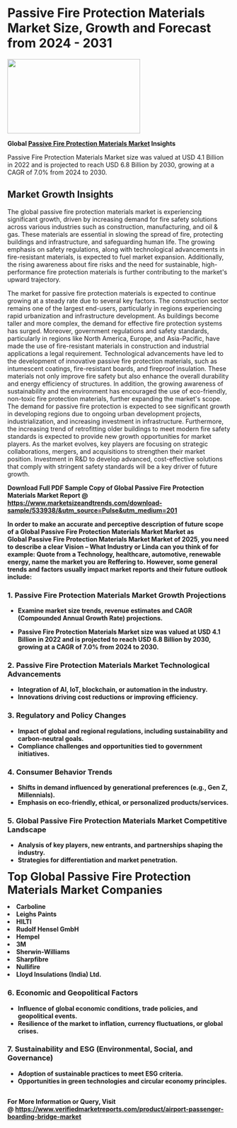 <H1>Passive Fire Protection Materials Market Size, Growth and Forecast from 2024 - 2031</H1><img class="aligncenter size-medium wp-image-584254" src="https://thirdeyenews.in/wp-content/uploads/2024/09/Global-Market-Research-300x168.jpeg" alt="" width="300" height="168" /><p><strong>Global&nbsp;<a href="https://www.marketsizeandtrends.com/download-sample/533938/&amp;utm_source=Pulse&amp;utm_medium=201">Passive Fire Protection Materials Market</a> Insights</strong></p><p>Passive Fire Protection Materials Market size was valued at USD 4.1 Billion in 2022 and is projected to reach USD 6.8 Billion by 2030, growing at a CAGR of 7.0% from 2024 to 2030.</p><p><h2>Market Growth Insights</h2> <p>The global passive fire protection materials market is experiencing significant growth, driven by increasing demand for fire safety solutions across various industries such as construction, manufacturing, and oil & gas. These materials are essential in slowing the spread of fire, protecting buildings and infrastructure, and safeguarding human life. The growing emphasis on safety regulations, along with technological advancements in fire-resistant materials, is expected to fuel market expansion. Additionally, the rising awareness about fire risks and the need for sustainable, high-performance fire protection materials is further contributing to the market's upward trajectory.</p> <p><strong></strong></p> <p>The market for passive fire protection materials is expected to continue growing at a steady rate due to several key factors. The construction sector remains one of the largest end-users, particularly in regions experiencing rapid urbanization and infrastructure development. As buildings become taller and more complex, the demand for effective fire protection systems has surged. Moreover, government regulations and safety standards, particularly in regions like North America, Europe, and Asia-Pacific, have made the use of fire-resistant materials in construction and industrial applications a legal requirement. Technological advancements have led to the development of innovative passive fire protection materials, such as intumescent coatings, fire-resistant boards, and fireproof insulation. These materials not only improve fire safety but also enhance the overall durability and energy efficiency of structures. In addition, the growing awareness of sustainability and the environment has encouraged the use of eco-friendly, non-toxic fire protection materials, further expanding the market's scope. The demand for passive fire protection is expected to see significant growth in developing regions due to ongoing urban development projects, industrialization, and increasing investment in infrastructure. Furthermore, the increasing trend of retrofitting older buildings to meet modern fire safety standards is expected to provide new growth opportunities for market players. As the market evolves, key players are focusing on strategic collaborations, mergers, and acquisitions to strengthen their market position. Investment in R&D to develop advanced, cost-effective solutions that comply with stringent safety standards will be a key driver of future growth.</p> <p><strong></p><p><span class=""><strong>Download Full PDF Sample Copy of Global Passive Fire Protection Materials Market Report</strong> @ <a href="https://www.marketsizeandtrends.com/download-sample/533938/&amp;utm_source=Pulse&amp;utm_medium=201" target="_blank">https://www.marketsizeandtrends.com/download-sample/533938/&amp;utm_source=Pulse&amp;utm_medium=201</a></span></p><p>In order to make an accurate and perceptive description of future scope of a Global&nbsp;Passive Fire Protection Materials Market Market as Global&nbsp;Passive Fire Protection Materials Market Market of 2025, you need to describe a clear Vision &ndash; What Industry or Linda can you think of for example: Quote from a Technology, healthcare, automotive, renewable energy, name the market you are Reffering to. However, some general trends and factors usually impact market reports and their future outlook include:</p><h3>1.&nbsp;<strong>Passive Fire Protection Materials Market Growth Projections</strong></h3><ul><li>Examine market size trends, revenue estimates and CAGR (Compounded Annual Growth Rate) projections.</li><li><p>Passive Fire Protection Materials Market size was valued at USD 4.1 Billion in 2022 and is projected to reach USD 6.8 Billion by 2030, growing at a CAGR of 7.0% from 2024 to 2030.</p></li></ul><h3>2.&nbsp;<strong>Passive Fire Protection Materials Market Technological Advancements</strong></h3><ul><li>Integration of AI, IoT, blockchain, or automation in the industry.</li><li>Innovations driving cost reductions or improving efficiency.</li></ul><h3>3.&nbsp;<strong>Regulatory and Policy Changes</strong></h3><ul><li>Impact of global and regional regulations, including sustainability and carbon-neutral goals.</li><li>Compliance challenges and opportunities tied to government initiatives.</li></ul><h3>4.&nbsp;<strong>Consumer Behavior Trends</strong></h3><ul><li>Shifts in demand influenced by generational preferences (e.g., Gen Z, Millennials).</li><li>Emphasis on eco-friendly, ethical, or personalized products/services.</li></ul><h3>5.&nbsp;<strong>Global Passive Fire Protection Materials Market Competitive Landscape</strong></h3><ul><li>Analysis of key players, new entrants, and partnerships shaping the industry.</li><li>Strategies for differentiation and market penetration.</li></ul><p data-pm-slice="1 1 []"><span style="color: inherit; font-family: inherit; font-size: 25px;">Top Global Passive Fire Protection Materials Market Companies</span></p><div class="" data-test-id=""><p><li>Carboline</li><li> Leighs Paints</li><li> HILTI</li><li> Rudolf Hensel GmbH</li><li> Hempel</li><li> 3M</li><li> Sherwin-Williams</li><li> Sharpfibre</li><li> Nullifire</li><li> Lloyd Insulations (India) Ltd.</li></p></div><h3>6.&nbsp;<strong>Economic and Geopolitical Factors</strong></h3><ul><li>Influence of global economic conditions, trade policies, and geopolitical events.</li><li>Resilience of the market to inflation, currency fluctuations, or global crises.</li></ul><h3>7.&nbsp;<strong>Sustainability and ESG (Environmental, Social, and Governance)</strong></h3><ul><li>Adoption of sustainable practices to meet ESG criteria.</li><li>Opportunities in green technologies and circular economy principles.</li></ul><h2><strong style="font-size: 14px;">For More Information or Query, Visit @&nbsp;</strong><a style="background-color: #ffffff; font-size: 14px;" href="https://www.marketsizeandtrends.com/report/passive-fire-protection-materials-market/" target="_blank">https://www.verifiedmarketreports.com/product/airport-passenger-boarding-bridge-market</a></h2>

